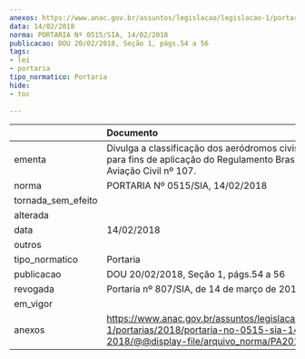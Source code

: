 ```yaml
---
anexos: https://www.anac.gov.br/assuntos/legislacao/legislacao-1/portarias/2018/portaria-no-0515-sia-14-02-2018/@@display-file/arquivo_norma/PA2018-0515.pdf
data: 14/02/2018
norma: PORTARIA Nº 0515/SIA, 14/02/2018
publicacao: DOU 20/02/2018, Seção 1, págs.54 a 56
tags:
- lei
- portaria
tipo_normatico: Portaria
hide: 
- toc 
 
---
```


|                    | Documento                                                                                                                                            |
|:-------------------|:-----------------------------------------------------------------------------------------------------------------------------------------------------|
| ementa             | Divulga a classificação dos aeródromos civis públicos para fins de aplicação do Regulamento Brasileiro da Aviação Civil nº 107.                      |
| norma              | PORTARIA Nº 0515/SIA, 14/02/2018                                                                                                                     |
| tornada_sem_efeito |                                                                                                                                                      |
| alterada           |                                                                                                                                                      |
| data               | 14/02/2018                                                                                                                                           |
| outros             |                                                                                                                                                      |
| tipo_normatico     | Portaria                                                                                                                                             |
| publicacao         | DOU 20/02/2018, Seção 1, págs.54 a 56                                                                                                                |
| revogada           | Portaria nº 807/SIA, de 14 de março de 2019.                                                                                                         |
| em_vigor           |                                                                                                                                                      |
| anexos             | https://www.anac.gov.br/assuntos/legislacao/legislacao-1/portarias/2018/portaria-no-0515-sia-14-02-2018/@@display-file/arquivo_norma/PA2018-0515.pdf |